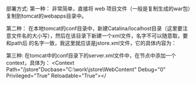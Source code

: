 
部署方式:
第一种：
非常简单，直接将 web 项目文件（一般是复制生成的war包）复制到tomcat的webapps目录中。

第二种：
在本地tomcat的conf目录中，新建Catalina/localhost目录（这里要注意文件名的大小写），然后在该目录下新建一个xml文件，名字不可以随意取，要和path后 的名字一致，我这里就应该是jstore.xml文件，它的具体内容为：
<Context docBase="C:\work\jstore\web" path="/jstore" reloadable="true"/>

第三种:
在tomcat中的conf目录下的server.xml文件中，在<Host/>节点中添加一个context，具体为：
<Context Path="/jstore"Docbase="C:\work\jstore\WebContent" Debug="0" Privileged="True" Reloadable="True"></


